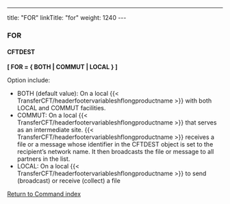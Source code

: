 ---
title: "FOR"
linkTitle: "for"
weight: 1240
--- <span id="for"></span>

### FOR

#### CFTDEST

****[ FOR
= { BOTH
&#124; COMMUT &#124;
LOCAL } ]****

Option include:

- BOTH
    (default value): On a local {{< TransferCFT/headerfootervariableshflongproductname >}} with both LOCAL and COMMUT facilities.
- COMMUT:
    On a local {{< TransferCFT/headerfootervariableshflongproductname >}} that serves as an intermediate site. {{< TransferCFT/headerfootervariableshflongproductname >}} receives
    a file or a message whose identifier in the CFTDEST object is set to the
    recipient’s network name. It then broadcasts the file or message to all
    partners in the list.
- LOCAL:
    On a local {{< TransferCFT/headerfootervariableshflongproductname >}} to send (broadcast) or receive (collect) a file  

[Return to Command index](../../)
